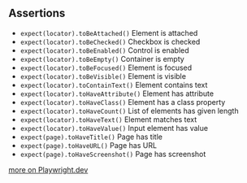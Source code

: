 ## Assertions

- `expect(locator).toBeAttached()` Element is attached
- `expect(locator).toBeChecked()` Checkbox is checked
- `expect(locator).toBeEnabled()` Control is enabled
- `expect(locator).toBeEmpty()` Container is empty
- `expect(locator).toBeFocused()` Element is focused
- `expect(locator).toBeVisible()` Element is visible
- `expect(locator).toContainText()` Element contains text
- `expect(locator).toHaveAttribute()` Element has attribute
- `expect(locator).toHaveClass()` Element has a class property
- `expect(locator).toHaveCount()` List of elements has given length
- `expect(locator).toHaveText()` Element matches text
- `expect(locator).toHaveValue()` Input element has value
- `expect(page).toHaveTitle()` Page has title
- `expect(page).toHaveURL()` Page has URL
- `expect(page).toHaveScreenshot()` Page has screenshot

[more on Playwright.dev](https://playwright.dev/docs/test-assertions)